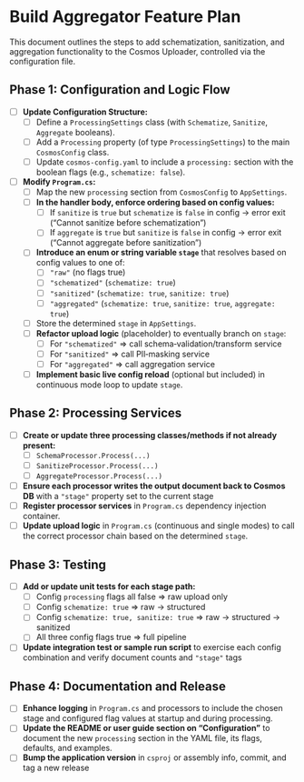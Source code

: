 # Build Aggregator Feature Plan

This document outlines the steps to add schematization, sanitization, and aggregation functionality to the Cosmos Uploader, controlled via the configuration file.

## Phase 1: Configuration and Logic Flow

- [ ] **Update Configuration Structure:**
    - [ ] Define a `ProcessingSettings` class (with `Schematize`, `Sanitize`, `Aggregate` booleans).
    - [ ] Add a `Processing` property (of type `ProcessingSettings`) to the main `CosmosConfig` class.
    - [ ] Update `cosmos-config.yaml` to include a `processing:` section with the boolean flags (e.g., `schematize: false`).
- [ ] **Modify `Program.cs`:**
    - [ ] Map the new `processing` section from `CosmosConfig` to `AppSettings`.
    - [ ] **In the handler body, enforce ordering based on config values:**
        - [ ] If `sanitize` is `true` but `schematize` is `false` in config → error exit (“Cannot sanitize before schematization”)
        - [ ] If `aggregate` is `true` but `sanitize` is `false` in config → error exit (“Cannot aggregate before sanitization”)
    - [ ] **Introduce an enum or string variable `stage`** that resolves based on config values to one of:
        - [ ] `"raw"` (no flags true)
        - [ ] `"schematized"` (`schematize: true`)
        - [ ] `"sanitized"` (`schematize: true`, `sanitize: true`)
        - [ ] `"aggregated"` (`schematize: true`, `sanitize: true`, `aggregate: true`)
    - [ ] Store the determined `stage` in `AppSettings`.
    - [ ] **Refactor upload logic** (placeholder) to eventually branch on `stage`:
        - [ ] For `"schematized"` ⇒ call schema‐validation/transform service
        - [ ] For `"sanitized"` ⇒ call PII‐masking service
        - [ ] For `"aggregated"` ⇒ call aggregation service
    - [ ] **Implement basic live config reload** (optional but included) in continuous mode loop to update `stage`.

## Phase 2: Processing Services

- [ ] **Create or update three processing classes/methods if not already present:**
    - [ ] `SchemaProcessor.Process(...)`
    - [ ] `SanitizeProcessor.Process(...)`
    - [ ] `AggregateProcessor.Process(...)`
- [ ] **Ensure each processor writes the output document back to Cosmos DB** with a `"stage"` property set to the current stage
- [ ] **Register processor services** in `Program.cs` dependency injection container.
- [ ] **Update upload logic** in `Program.cs` (continuous and single modes) to call the correct processor chain based on the determined `stage`.

## Phase 3: Testing

- [ ] **Add or update unit tests for each stage path:**
    - [ ] Config `processing` flags all false ⇒ raw upload only
    - [ ] Config `schematize: true` ⇒ raw → structured
    - [ ] Config `schematize: true, sanitize: true` ⇒ raw → structured → sanitized
    - [ ] All three config flags true ⇒ full pipeline
- [ ] **Update integration test or sample run script** to exercise each config combination and verify document counts and `"stage"` tags

## Phase 4: Documentation and Release

- [ ] **Enhance logging** in `Program.cs` and processors to include the chosen stage and configured flag values at startup and during processing.
- [ ] **Update the README or user guide section on “Configuration”** to document the new `processing` section in the YAML file, its flags, defaults, and examples.
- [ ] **Bump the application version** in `csproj` or assembly info, commit, and tag a new release 
